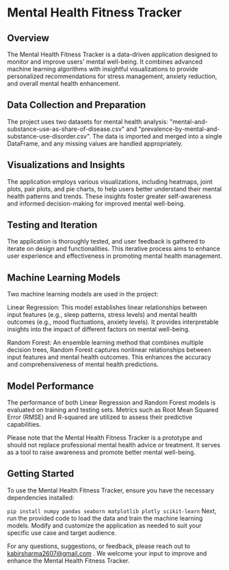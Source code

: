 # Mental Health Fitness Tracker
## Overview
The Mental Health Fitness Tracker is a data-driven application designed to monitor and improve users' mental well-being. It combines advanced machine learning algorithms with insightful visualizations to provide personalized recommendations for stress management, anxiety reduction, and overall mental health enhancement.

## Data Collection and Preparation
The project uses two datasets for mental health analysis: "mental-and-substance-use-as-share-of-disease.csv" and "prevalence-by-mental-and-substance-use-disorder.csv". The data is imported and merged into a single DataFrame, and any missing values are handled appropriately.

## Visualizations and Insights
The application employs various visualizations, including heatmaps, joint plots, pair plots, and pie charts, to help users better understand their mental health patterns and trends. These insights foster greater self-awareness and informed decision-making for improved mental well-being.

## Testing and Iteration
The application is thoroughly tested, and user feedback is gathered to iterate on design and functionalities. This iterative process aims to enhance user experience and effectiveness in promoting mental health management.

## Machine Learning Models
Two machine learning models are used in the project:

Linear Regression: This model establishes linear relationships between input features (e.g., sleep patterns, stress levels) and mental health outcomes (e.g., mood fluctuations, anxiety levels). It provides interpretable insights into the impact of different factors on mental well-being.

Random Forest: An ensemble learning method that combines multiple decision trees, Random Forest captures nonlinear relationships between input features and mental health outcomes. This enhances the accuracy and comprehensiveness of mental health predictions.

## Model Performance
The performance of both Linear Regression and Random Forest models is evaluated on training and testing sets. Metrics such as Root Mean Squared Error (RMSE) and R-squared are utilized to assess their predictive capabilities.

Please note that the Mental Health Fitness Tracker is a prototype and should not replace professional mental health advice or treatment. It serves as a tool to raise awareness and promote better mental well-being.

##  Getting Started
To use the Mental Health Fitness Tracker, ensure you have the necessary dependencies installed:

`pip install numpy pandas seaborn matplotlib plotly scikit-learn`
Next, run the provided code to load the data and train the machine learning models. Modify and customize the application as needed to suit your specific use case and target audience.

For any questions, suggestions, or feedback, please reach out to kabirsharma2607@gmail.com . We welcome your input to improve and enhance the Mental Health Fitness Tracker.
